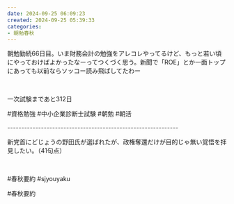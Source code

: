 ```yaml
---
date: 2024-09-25 06:09:23
created: 2024-09-25 05:39:33
categories:
- 朝勉春秋
---
```


朝勉勤続66日目。いま財務会計の勉強をアレコレやってるけど、もっと若い頃にやっておけばよかったなーってつくづく思う。新聞で「ROE」とか一面トップにあっても以前ならソッコー読み飛ばしてたわー

<br>

一次試験まであと312日

#資格勉強 #中小企業診断士試験 #朝勉 #朝活

\-------------------------------------------------------------

新党首にどじょうの野田氏が選ばれたが、政権奪還だけが目的じゃ無い覚悟を拝見したい。（41句点）

<br>

#春秋要約 #sjyouyaku

#春秋要約